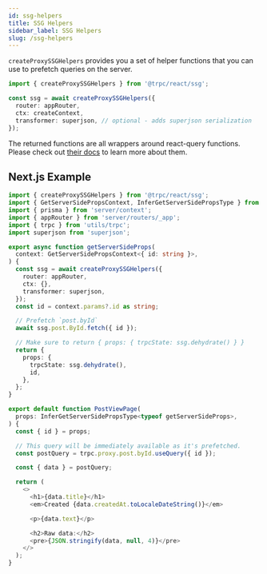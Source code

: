 ```yaml
---
id: ssg-helpers
title: SSG Helpers
sidebar_label: SSG Helpers
slug: /ssg-helpers
---
```


`createProxySSGHelpers` provides you a set of helper functions that you can use to prefetch queries on the server.

```ts
import { createProxySSGHelpers } from '@trpc/react/ssg';

const ssg = await createProxySSGHelpers({
  router: appRouter,
  ctx: createContext,
  transformer: superjson, // optional - adds superjson serialization
});
```

The returned functions are all wrappers around react-query functions. Please check out [their docs](https://react-query.tanstack.com/overview) to learn more about them.

## Next.js Example

```ts title='pages/posts/[id].tsx'
import { createProxySSGHelpers } from '@trpc/react/ssg';
import { GetServerSidePropsContext, InferGetServerSidePropsType } from 'next';
import { prisma } from 'server/context';
import { appRouter } from 'server/routers/_app';
import { trpc } from 'utils/trpc';
import superjson from 'superjson';

export async function getServerSideProps(
  context: GetServerSidePropsContext<{ id: string }>,
) {
  const ssg = await createProxySSGHelpers({
    router: appRouter,
    ctx: {},
    transformer: superjson,
  });
  const id = context.params?.id as string;

  // Prefetch `post.byId`
  await ssg.post.ById.fetch({ id });

  // Make sure to return { props: { trpcState: ssg.dehydrate() } }
  return {
    props: {
      trpcState: ssg.dehydrate(),
      id,
    },
  };
}

export default function PostViewPage(
  props: InferGetServerSidePropsType<typeof getServerSideProps>,
) {
  const { id } = props;

  // This query will be immediately available as it's prefetched.
  const postQuery = trpc.proxy.post.byId.useQuery({ id });

  const { data } = postQuery;

  return (
    <>
      <h1>{data.title}</h1>
      <em>Created {data.createdAt.toLocaleDateString()}</em>

      <p>{data.text}</p>

      <h2>Raw data:</h2>
      <pre>{JSON.stringify(data, null, 4)}</pre>
    </>
  );
}
```
